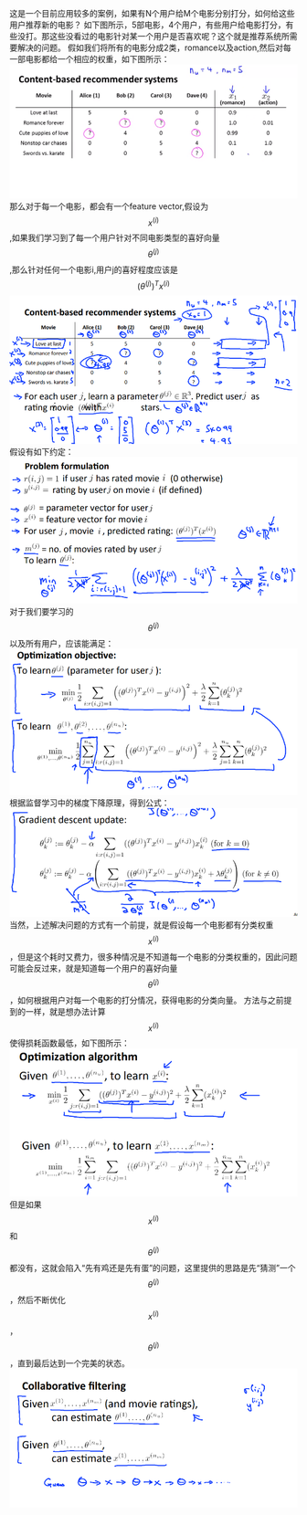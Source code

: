 这是一个目前应用较多的案例，如果有N个用户给M个电影分别打分，如何给这些用户推荐新的电影？
如下图所示，5部电影，4个用户，有些用户给电影打分，有些没打。那这些没看过的电影针对某一个用户是否喜欢呢？这个就是推荐系统所需要解决的问题。
假如我们将所有的电影分成2类，romance以及action,然后对每一部电影都给一个相应的权重，如下图所示：
![](/机器学习/images/92.PNG)
那么对于每一个电影，都会有一个feature vector,假设为$$x^{(i)}$$,如果我们学习到了每一个用户针对不同电影类型的喜好向量$$\theta^{(j)}$$,那么针对任何一个电影i,用户j的喜好程度应该是 $$(\theta^{(j)})^Tx^{(i)}$$
![](/机器学习/images/91.png)
假设有如下约定：
![](/机器学习/images/93.PNG)
对于我们要学习的$$\theta^{(j)}$$以及所有用户，应该能满足：
![](/机器学习/images/94.PNG)
根据监督学习中的梯度下降原理，得到公式：
![](/机器学习/images/95.PNG)
当然，上述解决问题的方式有一个前提，就是假设每一个电影都有分类权重$$x^{(i)}$$，但是这个耗时又费力，很多种情况是不知道每一个电影的分类权重的，因此问题可能会反过来，就是知道每一个用户的喜好向量$$\theta^{(j)}$$，如何根据用户对每一个电影的打分情况，获得电影的分类向量。
方法与之前提到的一样，就是想办法计算$$x^{(i)}$$使得损耗函数最低，如下图所示：
![](/机器学习/images/96.png)
但是如果$$x^{(i)}$$和$$\theta^{(j)}$$都没有，这就会陷入“先有鸡还是先有蛋”的问题，这里提供的思路是先“猜测”一个$$\theta^{(j)}$$，然后不断优化$$x^{(i)}$$，$$\theta^{(j)}$$，直到最后达到一个完美的状态。
![](/机器学习/images/97.png)